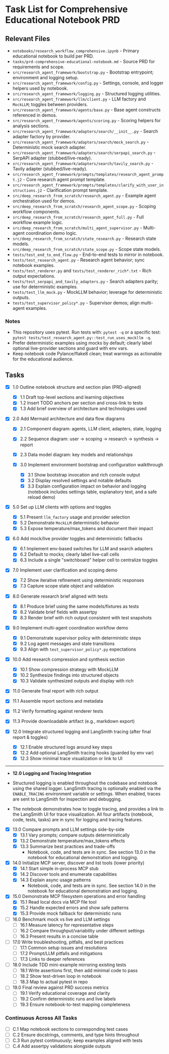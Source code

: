 # Task List for Comprehensive Educational Notebook PRD

## Relevant Files

- `notebooks/research_workflow_comprehensive.ipynb` - Primary educational notebook to build per PRD.
- `tasks/prd-comprehensive-educational-notebook.md` - Source PRD for requirements and scope.
- `src/research_agent_framework/bootstrap.py` - Bootstrap entrypoint; environment and logging setup.
- `src/research_agent_framework/config.py` - Settings, console, and logger helpers used by notebook.
- `src/research_agent_framework/logging.py` - Structured logging utilities.
- `src/research_agent_framework/llm/client.py` - LLM factory and `MockLLM`; toggles between providers.
- `src/research_agent_framework/agents/base.py` - Base agent constructs referenced in demos.
- `src/research_agent_framework/agents/scoring.py` - Scoring helpers for analysis sections.
- `src/research_agent_framework/adapters/search/__init__.py` - Search adapter factory by provider.
- `src/research_agent_framework/adapters/search/mock_search.py` - Deterministic mock search adapter.
- `src/research_agent_framework/adapters/search/serpapi_search.py` - SerpAPI adapter (stubbed/live-ready).
- `src/research_agent_framework/adapters/search/tavily_search.py` - Tavily adapter (stubbed/live-ready).
- `src/research_agent_framework/prompts/templates/research_agent_prompt.j2` - Core research agent prompt template.
- `src/research_agent_framework/prompts/templates/clarify_with_user_instructions.j2` - Clarification prompt template.
- `src/deep_research_from_scratch/research_agent.py` - Example agent orchestration used for demos.
- `src/deep_research_from_scratch/research_agent_scope.py` - Scoping workflow components.
- `src/deep_research_from_scratch/research_agent_full.py` - Full workflow example logic.
- `src/deep_research_from_scratch/multi_agent_supervisor.py` - Multi-agent coordination demo logic.
- `src/deep_research_from_scratch/state_research.py` - Research state models.
- `src/deep_research_from_scratch/state_scope.py` - Scope state models.
- `tests/test_end_to_end_flow.py` - End-to-end tests to mirror in notebook.
- `tests/test_research_agent.py` - Research agent behavior; sync notebook examples.
- `tests/test_renderer.py` and `tests/test_renderer_rich*.txt` - Rich output expectations.
- `tests/test_serpapi_and_tavily_adapters.py` - Search adapters parity; use for deterministic examples.
- `tests/test_llm_mock.py` - MockLLM behavior; leverage for deterministic outputs.
- `tests/test_supervisor_policy*.py` - Supervisor demos; align multi-agent examples.

### Notes

- This repository uses pytest. Run tests with: `pytest -q` or a specific test: `pytest tests/test_research_agent.py::test_run_uses_mockllm
  -q`.
- Prefer deterministic examples using mocks by default; clearly label optional live-provider sections and guard with env vars.
- Keep notebook code Pylance/flake8 clean; treat warnings as actionable for the educational audience.

## Tasks

- [x] 1.0 Outline notebook structure and section plan (PRD-aligned)
  - [x] 1.1 Draft top-level sections and learning objectives
  - [x] 1.2 Insert TODO anchors per section and cross-link to tests
  - [x] 1.3 Add brief overview of architecture and technologies used

- [x] 2.0 Add Mermaid architecture and data flow diagrams
  - [x] 2.1 Component diagram: agents, LLM client, adapters, state, logging
  - [x] 2.2 Sequence diagram: user → scoping → research → synthesis → report
  - [x] 2.3 Data model diagram: key models and relationships

  - [x] 3.0 Implement environment bootstrap and configuration walkthrough
    - [x] 3.1 Show bootstrap invocation and rich console output
    - [x] 3.2 Display resolved settings and notable defaults
    - [x] 3.3 Explain configuration impact on behavior and logging (notebook includes settings table, explanatory text, and a safe reload
      demo)

- [x] 5.0 Set up LLM clients with options and toggles
  - [x] 5.1 Present `llm_factory` usage and provider selection
  - [x] 5.2 Demonstrate `MockLLM` deterministic behavior
  - [x] 5.3 Expose temperature/max_tokens and document their impact

- [x] 6.0 Add mock/live provider toggles and deterministic fallbacks
  - [x] 6.1 Implement env-based switches for LLM and search adapters
  - [x] 6.2 Default to mocks; clearly label live-call cells
  - [x] 6.3 Include a single "switchboard" helper cell to centralize toggles

- [x] 7.0 Implement user clarification and scoping demo
  - [x] 7.2 Show iterative refinement using deterministic responses
  - [x] 7.3 Capture scope state object and validation

- [x] 8.0 Generate research brief aligned with tests
  - [x] 8.1 Produce brief using the same models/fixtures as tests
  - [x] 8.2 Validate brief fields with assertpy
  - [x] 8.3 Render brief with rich output consistent with test snapshots

- [x] 9.0 Implement multi-agent coordination workflow demo
  - [x] 9.1 Demonstrate supervisor policy with deterministic steps
  - [x] 9.2 Log agent messages and state transitions
  - [x] 9.3 Align with `test_supervisor_policy*.py` expectations

- [x] 10.0 Add research compression and synthesis section
  - [x] 10.1 Show compression strategy with MockLLM
  - [x] 10.2 Synthesize findings into structured objects
  - [x] 10.3 Validate synthesized outputs and display with rich

- [x] 11.0 Generate final report with rich output
- [x] 11.1 Assemble report sections and metadata
- [x] 11.2 Verify formatting against renderer tests
- [x] 11.3 Provide downloadable artifact (e.g., markdown export)

- [x] 12.0 Integrate structured logging and LangSmith tracing (after final report & toggles)
  - [x] 12.1 Enable structured logs around key steps
  - [x] 12.2 Add optional LangSmith tracing hooks (guarded by env var)
  - [x] 12.3 Show minimal trace visualization or link to UI

---

- **12.0 Logging and Tracing Integration**

- Structured logging is enabled throughout the codebase and notebook using the shared logger. LangSmith tracing is optionally enabled via
the `ENABLE_TRACING` environment variable or settings. When enabled, traces are sent to LangSmith for inspection and debugging.
- The notebook demonstrates how to toggle tracing, and provides a link to the LangSmith UI for trace visualization. All four artifacts
(notebook, code, tests, tasks) are in sync for logging and tracing features.

- [x] 13.0 Compare prompts and LLM settings side-by-side
  - [x] 13.1 Vary prompts; compare outputs deterministically
  - [x] 13.2 Demonstrate temperature/max_tokens effects
  - [x] 13.3 Summarize best practices and trade-offs
    - Notebook, code, and tests are in sync. See section 13.0 in the notebook for educational demonstration and logging.

- [x] 14.0 Initialize MCP server, discover and list tools (lower priority)
  - [x] 14.1 Start simple in-process MCP stub
  - [x] 14.2 Discover tools and enumerate capabilities
  - [x] 14.3 Explain async usage patterns
    - Notebook, code, and tests are in sync. See section 14.0 in the notebook for educational demonstration and logging.


- [x] 15.0 Demonstrate MCP filesystem operations and error handling
  - [x] 15.1 Read local docs via MCP file tool
  - [x] 15.2 Handle expected errors and show safe patterns
  - [x] 15.3 Provide mock fallback for deterministic runs

- [ ] 16.0 Benchmark mock vs live and LLM settings
  - [ ] 16.1 Measure latency for representative steps
  - [ ] 16.2 Compare throughput/variability under different settings
  - [ ] 16.3 Present results in a concise table

- [ ] 17.0 Write troubleshooting, pitfalls, and best practices
  - [ ] 17.1 Common setup issues and resolutions
  - [ ] 17.2 Prompt/LLM pitfalls and mitigations
  - [ ] 17.3 Links to deeper references

- [ ] 18.0 Include TDD mini-example mirroring existing tests
  - [ ] 18.1 Write assertions first, then add minimal code to pass
  - [ ] 18.2 Show test-driven loop in notebook
  - [ ] 18.3 Map to actual pytest in repo

- [ ] 19.0 Final review against PRD success metrics
  - [ ] 19.1 Verify educational coverage and clarity
  - [ ] 19.2 Confirm deterministic runs and live labels
  - [ ] 19.3 Ensure notebook-to-test mapping completeness

### Continuous Across All Tasks

- [ ] C.1 Map notebook sections to corresponding test cases
- [ ] C.2 Ensure docstrings, comments, and type hints throughout
- [ ] C.3 Run pytest continuously; keep examples aligned with tests
- [ ] C.4 Add assertpy validations alongside outputs
